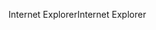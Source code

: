 <span data-ttu-id="06ec7-101">Internet Explorer</span><span class="sxs-lookup"><span data-stu-id="06ec7-101">Internet Explorer</span></span>
